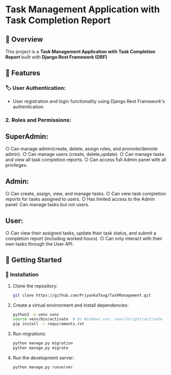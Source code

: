 # Task Management Application with Task Completion Report

## 🚗 Overview
This project is a **Task Management Application with Task Completion Report** built with **Django Rest Framework (DRF)**


## 📌 Features

### 🏷 User Authentication:
- User registration and login functionality using Django Rest Framework's authentication.

### 2. Roles and Permissions:
## SuperAdmin:
○ Can manage admin(create, delete, assign roles, and promote/demote
admin).
○ Can manage users (create, delete,update).
○ Can manage tasks and view all task completion reports.
○ Can access full Admin panel with all privileges.

## Admin:
○ Can create, assign, view, and manage tasks.
○ Can view task completion reports for tasks assigned to users.
○ Has limited access to the Admin panel: Can manage tasks but not
users.

## User:
○ Can view their assigned tasks, update their task status, and submit a
completion report (including worked hours).
○ Can only interact with their own tasks through the User API.



## 🚀 Getting Started

### 📌 Installation
1. Clone the repository:
   ```bash
   git clone https://github.com/PriyankaTaug/TaskManagement.git
   ```
2. Create a virtual environment and install dependencies:
   ```bash
   python3 -m venv venv
   source venv/bin/activate  # On Windows use: venv\Scripts\activate
   pip install -r requirements.txt
   ```
3. Run migrations:
   ```bash
   python manage.py migration
   python manage.py migrate
   ```
4. Run the development server:
   ```bash
   python manage.py runserver
   ```
